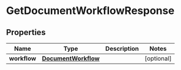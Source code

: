 

# GetDocumentWorkflowResponse


## Properties

| Name | Type | Description | Notes |
|------------ | ------------- | ------------- | -------------|
|**workflow** | [**DocumentWorkflow**](DocumentWorkflow.md) |  |  [optional] |




